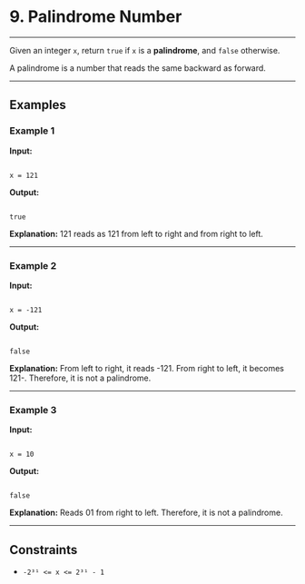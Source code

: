 
# 9. Palindrome Number
---

Given an integer `x`, return `true` if `x` is a **palindrome**, and `false` otherwise.

A palindrome is a number that reads the same backward as forward.

---

## Examples

### Example 1

**Input:**

```

x = 121

```

**Output:**

```

true

```

**Explanation:**
121 reads as 121 from left to right and from right to left.

---

### Example 2

**Input:**

```

x = -121

```

**Output:**

```

false

```

**Explanation:**
From left to right, it reads -121. From right to left, it becomes 121-. Therefore, it is not a palindrome.

---

### Example 3

**Input:**

```

x = 10

```

**Output:**

```

false

```

**Explanation:**
Reads 01 from right to left. Therefore, it is not a palindrome.

---

## Constraints

- `-2³¹ <= x <= 2³¹ - 1`
